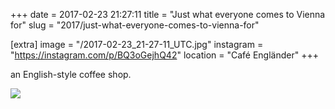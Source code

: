+++
date = 2017-02-23 21:27:11
title = "Just what everyone comes to Vienna for"
slug = "2017/just-what-everyone-comes-to-vienna-for"

[extra]
image = "/2017-02-23_21-27-11_UTC.jpg"
instagram = "https://instagram.com/p/BQ3oGejhQ42"
location = "Café Engländer"
+++

an English-style coffee shop.

<img src="/2017-02-23_21-27-11_UTC.jpg" />
